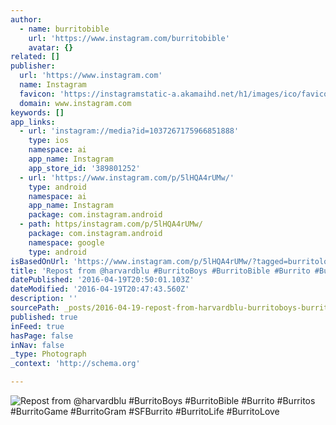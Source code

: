 ```yaml
---
author:
  - name: burritobible
    url: 'https://www.instagram.com/burritobible'
    avatar: {}
related: []
publisher:
  url: 'https://www.instagram.com'
  name: Instagram
  favicon: 'https://instagramstatic-a.akamaihd.net/h1/images/ico/favicon.ico/7cdab0872b15.ico'
  domain: www.instagram.com
keywords: []
app_links:
  - url: 'instagram://media?id=1037267175966851888'
    type: ios
    namespace: ai
    app_name: Instagram
    app_store_id: '389801252'
  - url: 'https://www.instagram.com/p/5lHQA4rUMw/'
    type: android
    namespace: ai
    app_name: Instagram
    package: com.instagram.android
  - path: https/instagram.com/p/5lHQA4rUMw/
    package: com.instagram.android
    namespace: google
    type: android
isBasedOnUrl: 'https://www.instagram.com/p/5lHQA4rUMw/?tagged=burritolove'
title: 'Repost from @harvardblu #BurritoBoys #BurritoBible #Burrito #Burritos #BurritoGame #BurritoGram #SFBurrito #BurritoLife #BurritoLove'
datePublished: '2016-04-19T20:50:01.103Z'
dateModified: '2016-04-19T20:47:43.560Z'
description: ''
sourcePath: _posts/2016-04-19-repost-from-harvardblu-burritoboys-burritobible-burrito.md
published: true
inFeed: true
hasPage: false
inNav: false
_type: Photograph
_context: 'http://schema.org'

---
```

![Repost from @harvardblu #BurritoBoys #BurritoBible #Burrito #Burritos #BurritoGame #BurritoGram #SFBurrito #BurritoLife #BurritoLove](https://scontent.cdninstagram.com/t51.2885-15/s640x640/sh0.08/e35/11311172_1005617436139733_1924534298_n.jpg?ig_cache_key=MTAzNzI2NzE3NTk2Njg1MTg4OA%3D%3D.2)